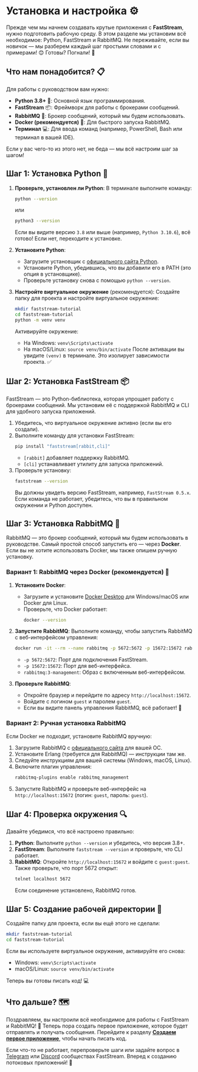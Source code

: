 # Установка и настройка ⚙️

Прежде чем мы начнем создавать крутые приложения с **FastStream**, нужно подготовить рабочую среду. В этом разделе мы установим всё необходимое: Python, FastStream и RabbitMQ. Не переживайте, если вы новичок — мы разберем каждый шаг простыми словами и с примерами! 😊 Готовы? Погнали! 🚀

## Что нам понадобится? 📋

Для работы с руководством вам нужно:

- **Python 3.8+** 🐍: Основной язык программирования.
- **FastStream** 📦: Фреймворк для работы с брокерами сообщений.
- **RabbitMQ** 🐰: Брокер сообщений, который мы будем использовать.
- **Docker (рекомендуется)** 🐳: Для быстрого запуска RabbitMQ.
- **Терминал** 💻: Для ввода команд (например, PowerShell, Bash или терминал в вашей IDE).

Если у вас чего-то из этого нет, не беда — мы всё настроим шаг за шагом!

## Шаг 1: Установка Python 🐍

1. **Проверьте, установлен ли Python**:
    В терминале выполните команду:
    ```bash
    python --version
    ```
    или
    ```bash
    python3 --version
    ```
    Если вы видите версию `3.8` или выше (например, `Python 3.10.6`), всё готово! Если нет, переходите к установке.

2. **Установите Python**:
    - Загрузите установщик с [официального сайта Python](https://www.python.org/downloads/).
    - Установите Python, убедившись, что вы добавили его в PATH (это опция в установщике).
    - Проверьте установку снова с помощью `python --version`.

3. **Настройте виртуальное окружение** (рекомендуется):
    Создайте папку для проекта и настройте виртуальное окружение:
    ```bash
    mkdir faststream-tutorial
    cd faststream-tutorial
    python -m venv venv
    ```
    Активируйте окружение:
    - На Windows: `venv\Scripts\activate`
    - На macOS/Linux: `source venv/bin/activate`
        После активации вы увидите `(venv)` в терминале. Это изолирует зависимости проекта. ✅

## Шаг 2: Установка FastStream 📦

FastStream — это Python-библиотека, которая упрощает работу с брокерами сообщений. Мы установим её с поддержкой RabbitMQ и CLI для удобного запуска приложений.

1. Убедитесь, что виртуальное окружение активно (если вы его создали).
2. Выполните команду для установки FastStream:
    ```bash
    pip install "faststream[rabbit,cli]"
    ```
    - `[rabbit]` добавляет поддержку RabbitMQ.
    - `[cli]` устанавливает утилиту для запуска приложений.
3. Проверьте установку:
    ```bash
    faststream --version
    ```
    Вы должны увидеть версию FastStream, например, `FastStream 0.5.x`. Если команда не работает, убедитесь, что вы в правильном окружении и Python доступен.

## Шаг 3: Установка RabbitMQ 🐰

RabbitMQ — это брокер сообщений, который мы будем использовать в руководстве. Самый простой способ запустить его — через **Docker**. Если вы не хотите использовать Docker, мы также опишем ручную установку.

### Вариант 1: RabbitMQ через Docker (рекомендуется) 🐳

1. **Установите Docker**:
    - Загрузите и установите [Docker Desktop](https://www.docker.com/products/docker-desktop/) для Windows/macOS или Docker для Linux.
    - Проверьте, что Docker работает:
        ```bash
        docker --version
        ```

2. **Запустите RabbitMQ**:
    Выполните команду, чтобы запустить RabbitMQ с веб-интерфейсом управления:

    ```bash
    docker run -it --rm --name rabbitmq -p 5672:5672 -p 15672:15672 rabbitmq:3-management
    ```

    - `-p 5672:5672`: Порт для подключения FastStream.
    - `-p 15672:15672`: Порт для веб-интерфейса.
    - `rabbitmq:3-management`: Образ с включенным веб-интерфейсом.

3. **Проверьте RabbitMQ**:
    - Откройте браузер и перейдите по адресу `http://localhost:15672`.
    - Войдите с логином `guest` и паролем `guest`.
    - Если вы видите панель управления RabbitMQ, всё работает! 🎉

### Вариант 2: Ручная установка RabbitMQ

Если Docker не подходит, установите RabbitMQ вручную:

1. Загрузите RabbitMQ с [официального сайта](https://www.rabbitmq.com/download.html) для вашей ОС.
2. Установите Erlang (требуется для RabbitMQ) — инструкции там же.
3. Следуйте инструкциям для вашей системы (Windows, macOS, Linux).
4. Включите плагин управления:
    ```bash
    rabbitmq-plugins enable rabbitmq_management
    ```
5. Запустите RabbitMQ и проверьте веб-интерфейс на `http://localhost:15672` (логин: `guest`, пароль: `guest`).

## Шаг 4: Проверка окружения 🔍

Давайте убедимся, что всё настроено правильно:

1. **Python**: Выполните `python --version` и убедитесь, что версия 3.8+.
2. **FastStream**: Выполните `faststream --version` и проверьте, что CLI работает.
3. **RabbitMQ**: Откройте `http://localhost:15672` и войдите с `guest:guest`. Также проверьте, что порт 5672 открыт:
    ```bash
    telnet localhost 5672
    ```
    Если соединение установлено, RabbitMQ готов.

## Шаг 5: Создание рабочей директории 📁

Создайте папку для проекта, если вы ещё этого не сделали:

```bash
mkdir faststream-tutorial
cd faststream-tutorial
```

Если вы используете виртуальное окружение, активируйте его снова:

- Windows: `venv\Scripts\activate`
- macOS/Linux: `source venv/bin/activate`

Теперь вы готовы писать код! 💻

## Что дальше? 🗺️

Поздравляем, вы настроили всё необходимое для работы с FastStream и RabbitMQ! 🎉 Теперь пора создать первое приложение, которое будет отправлять и получать сообщения. Перейдите к разделу [**Создаем первое приложение**](./first_app.md), чтобы начать писать код.

Если что-то не работает, перепроверьте шаги или задайте вопрос в [Telegram](https://t.me/python_faststream) или [Discord](https://discord.gg/qFm6aSqq59) сообществах FastStream. Вперед к созданию потоковых приложений! 🚀
